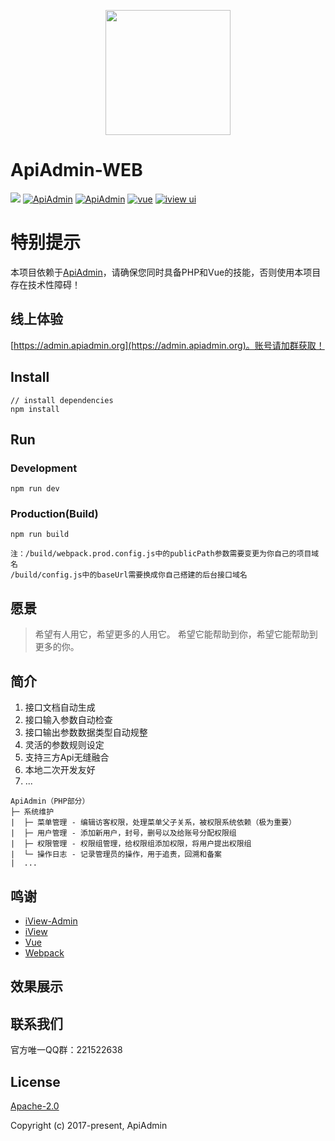 <p align="center">
    <a href="https://cn.vuejs.org">
        <img width="200" src="https://cn.vuejs.org/images/logo.png">
    </a>
</p>

# ApiAdmin-WEB
[![](https://img.shields.io/wercker/ci/wercker/docs.svg)]()
[![ApiAdmin](https://img.shields.io/hexpm/l/plug.svg)](http://www.apiadmin.org/)
[![ApiAdmin](https://img.shields.io/badge/ApiAdmin-v3.0.3-brightgreen.svg)](https://gitee.com/apiadmin/ApiAdmin)
[![vue](https://img.shields.io/badge/vue-2.5.13-brightgreen.svg?style=flat-square)](https://github.com/vuejs/vue)
[![iview ui](https://img.shields.io/badge/iview-2.8.0-brightgreen.svg?style=flat-square)](https://github.com/iview/iview)

# 特别提示
本项目依赖于[ApiAdmin](https://gitee.com/apiadmin/ApiAdmin)，请确保您同时具备PHP和Vue的技能，否则使用本项目存在技术性障碍！

## 线上体验
[https://admin.apiadmin.org](https://admin.apiadmin.org)。账号请加群获取！

## Install
```bush
// install dependencies
npm install
```
## Run
### Development
```bush
npm run dev
```
### Production(Build)
```bush
npm run build

注：/build/webpack.prod.config.js中的publicPath参数需要变更为你自己的项目域名
/build/config.js中的baseUrl需要换成你自己搭建的后台接口域名
```

## 愿景

> 希望有人用它，希望更多的人用它。
> 希望它能帮助到你，希望它能帮助到更多的你。

## 简介

 1. 接口文档自动生成
 2. 接口输入参数自动检查
 3. 接口输出参数数据类型自动规整
 4. 灵活的参数规则设定
 5. 支持三方Api无缝融合
 6. 本地二次开发友好
 7. ...
 
 ```
 ApiAdmin（PHP部分）
 ├─ 系统维护
 |  ├─ 菜单管理 - 编辑访客权限，处理菜单父子关系，被权限系统依赖（极为重要）
 |  ├─ 用户管理 - 添加新用户，封号，删号以及给账号分配权限组
 |  ├─ 权限管理 - 权限组管理，给权限组添加权限，将用户提出权限组
 |  └─ 操作日志 - 记录管理员的操作，用于追责，回溯和备案
 |  ...
 ```

## 鸣谢

- [iView-Admin](https://github.com/iview/iview-admin)
- [iView](https://github.com/iview/iview)
- [Vue](https://github.com/vuejs/vue)
- [Webpack](https://github.com/webpack/webpack)

## 效果展示


## 联系我们
官方唯一QQ群：221522638

## License
[Apache-2.0](http://www.apache.org/licenses/LICENSE-2.0)

Copyright (c) 2017-present, ApiAdmin
